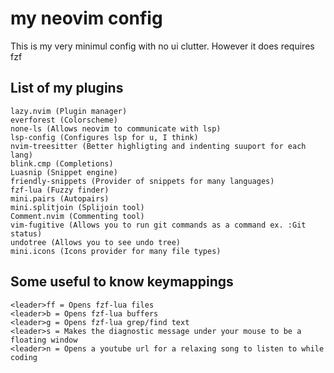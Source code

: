 # my neovim config
This is my very minimul config with no ui clutter. However it does requires fzf

## List of my plugins
```
lazy.nvim (Plugin manager)
everforest (Colorscheme)
none-ls (Allows neovim to communicate with lsp)
lsp-config (Configures lsp for u, I think)
nvim-treesitter (Better highligting and indenting suuport for each lang)
blink.cmp (Completions)
Luasnip (Snippet engine)
friendly-snippets (Provider of snippets for many languages)
fzf-lua (Fuzzy finder)
mini.pairs (Autopairs)
mini.splitjoin (Splijoin tool)
Comment.nvim (Commenting tool)
vim-fugitive (Allows you to run git commands as a command ex. :Git status)
undotree (Allows you to see undo tree)
mini.icons (Icons provider for many file types)
```
## Some useful to know keymappings
```
<leader>ff = Opens fzf-lua files
<leader>b = Opens fzf-lua buffers
<leader>g = Opens fzf-lua grep/find text
<leader>s = Makes the diagnostic message under your mouse to be a floating window
<leader>n = Opens a youtube url for a relaxing song to listen to while coding
```
